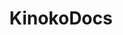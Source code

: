 ---
layout: home

title: KinokoDocs
titleTemplate: 个人在互联网上的各种收藏

hero:
  name: KinokoDocs
  text: Kinoko的收藏清单
  tagline: 个人使用，资源来自于互联网，仅供学习
  image:
    src: https://image.hananoryu.cn/images/img_snowmiku.webp
    alt: KinokoDocs
  actions:
    - theme: brand
      text: 开始
      link: /guide/
    - theme: alt
      text: 在 GitHub 上查看
      link: https://github.com/HanaNoryu/KinokoDocs

features:
  - icon: 💡
    title: 个人收集仓库
    details: 包含各种网上收集的文章，代码等
  - icon: 📦
    title: 仅供学习使用
    details: 仅供个人的学习，请勿用于实际生产项目
  - icon: 🛠️
    title: 按需引入
    details: 直接支持按需引入无需配置任何插件。
---
